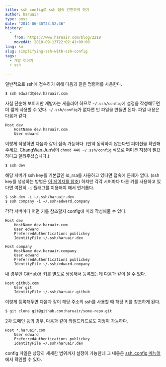 ```yaml
---
title: ssh config로 ssh 접속 간편하게 하기
author: haruair
type: post
date: "2014-06-30T23:52:36"
history:
  - 
    from: https://www.haruair.com/blog/2219
    movedAt: 2018-09-13T22:02:41+00:00
lang: ko
slug: simplifying-ssh-with-ssh-config
tags:
  - 개발 이야기
  - ssh

---
```

일반적으로 ssh에 접속하기 위해 다음과 같은 명령어를 사용한다.

    $ ssh edward@dev.haruair.com
    

사실 단순해 보이지만 개발자는 게을러야 하므로 `~/.ssh/config`에 설정을 작성해두면 더 짧게 사용할 수 있다. `~/.ssh/config`가 없다면 빈 파일을 만들면 된다. 파일 내용은 다음과 같다.

    Host dev
        HostName dev.haruair.com
        User edward
    

이렇게 작성하면 다음과 같이 접속 가능하다. (만약 동작하지 않는다면 퍼미션을 확인해주세요. [ChangWan Jun][1]님이 `chmod 440 ~/.ssh/config` 식으로 퍼미션 지정이 필요하다고 알려주셨습니다.)

    $ ssh dev
    

해당 서버가 ssh key를 기본값인 id_rsa를 사용하고 있다면 접속에 문제가 없다. (ssh key를 생성하는 방법은 [이 페이지를 참조][2]) 하지만 각각 서버마다 다른 키를 사용하고 있다면 여전히 `-i` 플래그를 이용해야 해서 번거롭다.

    $ ssh dev -i ~/.ssh/haruair.dev
    $ ssh company -i ~/.ssh/edward.company
    

각각 서버마다 어떤 키를 참조할지 config에 미리 작성해둘 수 있다.

    Host dev
        HostName dev.haruair.com
        User edward
        PreferredAuthentications publickey
        IdentityFile ~/.ssh/haruair.dev
    
    Host company
        HostName dev.haruair.company
        User edward
        PreferredAuthentications publickey
        IdentityFile ~/.ssh/edward.company
    

내 경우엔 GitHub용 키를 별도로 생성해서 등록했는데 다음과 같이 쓸 수 있다.

    Host github.com
        User git
        IdentityFile ~/.ssh/haruair.github
    

이렇게 등록해두면 다음과 같이 해당 주소의 ssh를 사용할 때 해당 키를 참조하게 된다.

    $ git clone git@github.com:haruair/some-repo.git
    

2차 도메인 등의 경우, 다음과 같이 와일드카드로도 지정이 가능하다.

    Host *.haruair.com
        User edward
        PreferredAuthentications publickey
        IdentityFile ~/.ssh/haruair.dev
    

config 파일은 상당히 세세한 범위까지 설정이 가능한데 그 내용은 [ssh_config 메뉴얼][3]에서 확인할 수 있다.

 [1]: https://www.facebook.com/wan2land
 [2]: http://haruair.com/blog/2220
 [3]: https://developer.apple.com/library/Mac/documentation/Darwin/Reference/ManPages/man5/ssh_config.5.html
